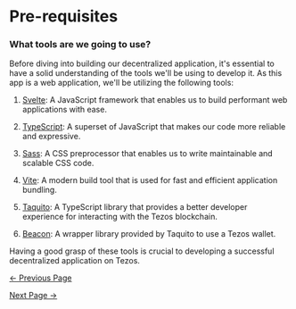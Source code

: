 # Pre-requisites

### What tools are we going to use?

Before diving into building our decentralized application, it's essential to have a solid understanding of the tools we'll be using to develop it. As this app is a web application, we'll be utilizing the following tools:

1. [Svelte](https://svelte.dev/): A JavaScript framework that enables us to build performant web applications with ease.

2. [TypeScript](https://www.typescriptlang.org/): A superset of JavaScript that makes our code more reliable and expressive.

3. [Sass](https://sass-lang.com/): A CSS preprocessor that enables us to write maintainable and scalable CSS code.

4. [Vite](https://vitejs.dev/): A modern build tool that is used for fast and efficient application bundling.

5. [Taquito](https://tezostaquito.io/): A TypeScript library that provides a better developer experience for interacting with the Tezos blockchain.

6. [Beacon](https://docs.walletbeacon.io/): A wrapper library provided by Taquito to use a Tezos wallet.

Having a good grasp of these tools is crucial to developing a successful decentralized application on Tezos.


[← Previous Page](/tutorials/overview-1.0.md)

[Next Page →](/tutorials/page-1.1.md)
